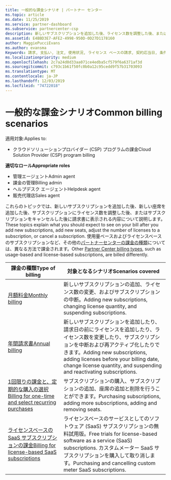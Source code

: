 ```yaml
---
title: 一般的な課金シナリオ | パートナー センター
ms.topic: article
ms.date: 11/25/2019
ms.service: partner-dashboard
ms.subservice: partnercenter-csp
description: 新しいサブスクリプションを追加した後、ライセンス数を調整した後、またはサブスクリプションをキャンセルした後に課金を確認します。 使用量ベースおよびライセンスベースのサブスクリプションの違いについて説明します。
ms.assetid: E4BBD3E7-AFE2-4998-950D-0D27D1178160
author: MaggiePucciEvans
ms.author: evansma
Keywords: 請求, 支払い, 注文, 使用状況, ライセンス ベースの請求, 契約応当日, 条件, キャンセル, 更新, 価格式, 調整ファイル, recon ファイル
ms.localizationpriority: medium
ms.openlocfilehash: 2c7a24d0d33aa071ce4edba5cf579f6a6371af3d
ms.sourcegitcommit: c793c1b61f50fc0b0a12c95cedd9f57b31703093
ms.translationtype: MT
ms.contentlocale: ja-JP
ms.lasthandoff: 12/03/2019
ms.locfileid: "74722018"
---
```

# <a name="common-billing-scenarios"></a><span data-ttu-id="354da-105">一般的な課金シナリオ</span><span class="sxs-lookup"><span data-stu-id="354da-105">Common billing scenarios</span></span>

<span data-ttu-id="354da-106">適用対象:</span><span class="sxs-lookup"><span data-stu-id="354da-106">Applies to:</span></span>

- <span data-ttu-id="354da-107">クラウドソリューションプロバイダー (CSP) プログラムの課金</span><span class="sxs-lookup"><span data-stu-id="354da-107">Cloud Solution Provider (CSP) program billing</span></span>

<span data-ttu-id="354da-108">**適切なロール**</span><span class="sxs-lookup"><span data-stu-id="354da-108">**Appropriate roles**</span></span>

- <span data-ttu-id="354da-109">管理エージェント</span><span class="sxs-lookup"><span data-stu-id="354da-109">Admin agent</span></span>
- <span data-ttu-id="354da-110">課金の管理</span><span class="sxs-lookup"><span data-stu-id="354da-110">Billing admin</span></span>
- <span data-ttu-id="354da-111">ヘルプデスク エージェント</span><span class="sxs-lookup"><span data-stu-id="354da-111">Helpdesk agent</span></span>
- <span data-ttu-id="354da-112">販売代理店</span><span class="sxs-lookup"><span data-stu-id="354da-112">Sales agent</span></span>

<span data-ttu-id="354da-113">これらのトピックでは、新しいサブスクリプションを追加した後、新しい座席を追加した後、サブスクリプションにライセンス数を調整した後、またはサブスクリプションをキャンセルした後に請求書に表示される内容について説明します。</span><span class="sxs-lookup"><span data-stu-id="354da-113">These topics explain what you should expect to see on your bill after you add new subscriptions, add new seats, adjust the number of licenses to a subscription, or cancel a subscription.</span></span> <span data-ttu-id="354da-114">使用量ベースおよびライセンスベースのサブスクリプションなど、その他の[パートナーセンターの課金の種類](billing-different-types.md)については、異なる方法で課金されます。</span><span class="sxs-lookup"><span data-stu-id="354da-114">Other [Partner Center billing types](billing-different-types.md), such as usage-based and license-based subscriptions, are billed differently.</span></span>

| <span data-ttu-id="354da-115">課金の種類</span><span class="sxs-lookup"><span data-stu-id="354da-115">Type of billing</span></span> | <span data-ttu-id="354da-116">対象となるシナリオ</span><span class="sxs-lookup"><span data-stu-id="354da-116">Scenarios covered</span></span> |
| --------------- | ----------------- |
| [<span data-ttu-id="354da-117">月額料金</span><span class="sxs-lookup"><span data-stu-id="354da-117">Monthly billing</span></span>](common-billing-scenarios-monthly.md) | <span data-ttu-id="354da-118">新しいサブスクリプションの追加、ライセンス数の変更、およびサブスクリプションの中断。</span><span class="sxs-lookup"><span data-stu-id="354da-118">Adding new subscriptions, changing license quantity, and suspending subscriptions.</span></span> |
| [<span data-ttu-id="354da-119">年間請求書</span><span class="sxs-lookup"><span data-stu-id="354da-119">Annual billing</span></span>](common-billing-scenarios-annual.md) | <span data-ttu-id="354da-120">新しいサブスクリプションを追加したり、請求日の前にライセンスを追加したり、ライセンス数を変更したり、サブスクリプションを中断および再アクティブ化したりできます。</span><span class="sxs-lookup"><span data-stu-id="354da-120">Adding new subscriptions, adding licenses before your billing date, change license quantity, and suspending and reactivating subscriptions.</span></span> |
| [<span data-ttu-id="354da-121">1回限りの課金と、定期的な購入の選択</span><span class="sxs-lookup"><span data-stu-id="354da-121">Billing for one-time and select recurring purchases</span></span>](common-billing-scenarios-onetime-recurring.md) | <span data-ttu-id="354da-122">サブスクリプションの購入、サブスクリプションの追加、座席の追加と削除を行うことができます。</span><span class="sxs-lookup"><span data-stu-id="354da-122">Purchasing subscriptions, adding more subscriptions, adding and removing seats.</span></span> |
| [<span data-ttu-id="354da-123">ライセンスベースの SaaS サブスクリプションの課金</span><span class="sxs-lookup"><span data-stu-id="354da-123">Billing for license-based SaaS subscriptions</span></span>](common-billing-scenarios-saas.md) | <span data-ttu-id="354da-124">ライセンスベースのサービスとしてのソフトウェア (SaaS) サブスクリプションの無料試用版。</span><span class="sxs-lookup"><span data-stu-id="354da-124">Free trials for license-based software as a service (SaaS) subscriptions.</span></span> <span data-ttu-id="354da-125">カスタムメーター SaaS サブスクリプションを購入して取り消します。</span><span class="sxs-lookup"><span data-stu-id="354da-125">Purchasing and cancelling custom meter SaaS subscriptions.</span></span> |
